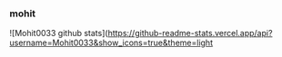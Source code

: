 ### mohit

![Mohit0033 github stats](https://github-readme-stats.vercel.app/api?username=Mohit0033&show_icons=true&theme=light
